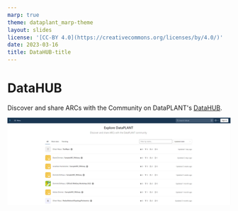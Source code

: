 ```yaml
---
marp: true
theme: dataplant_marp-theme
layout: slides
license: '[CC-BY 4.0](https://creativecommons.org/licenses/by/4.0/)'
date: 2023-03-16
title: DataHUB-title
---
```


# DataHUB

Discover and share ARCs with the Community on DataPLANT's [DataHUB](<https://git.nfdi4plants.org/>).

![](./../../img/DataHUB_LandingPage.png)

